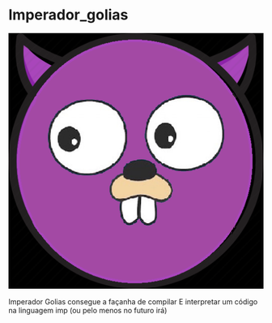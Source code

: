 # Imperador_golias

![alt text](https://github.com/leosch92/imperador_golias/blob/master/imperador_golias.png)

Imperador Golias consegue a façanha de compilar E interpretar um código na linguagem imp (ou pelo menos no futuro irá)
